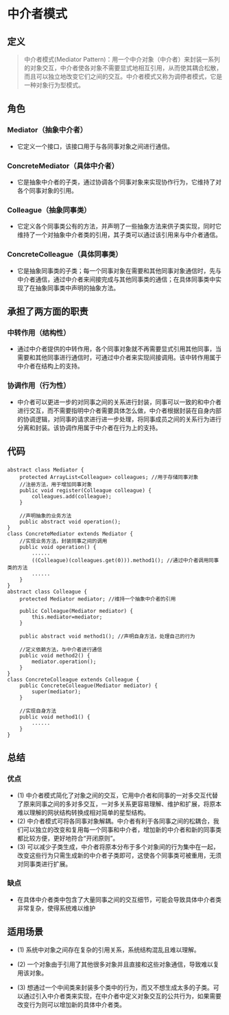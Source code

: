 # 中介者模式

## 定义

> 中介者模式(Mediator Pattern)：用一个中介对象（中介者）来封装一系列的对象交互，中介者使各对象不需要显式地相互引用，从而使其耦合松散，而且可以独立地改变它们之间的交互。中介者模式又称为调停者模式，它是一种对象行为型模式。

## 角色

### Mediator（抽象中介者）

- 它定义一个接口，该接口用于与各同事对象之间进行通信。

### ConcreteMediator（具体中介者）

- 它是抽象中介者的子类，通过协调各个同事对象来实现协作行为，它维持了对各个同事对象的引用。

### Colleague（抽象同事类）

- 它定义各个同事类公有的方法，并声明了一些抽象方法来供子类实现，同时它维持了一个对抽象中介者类的引用，其子类可以通过该引用来与中介者通信。

### ConcreteColleague（具体同事类）

- 它是抽象同事类的子类；每一个同事对象在需要和其他同事对象通信时，先与中介者通信，通过中介者来间接完成与其他同事类的通信；在具体同事类中实现了在抽象同事类中声明的抽象方法。

## 承担了两方面的职责

### 中转作用（结构性）

- 通过中介者提供的中转作用，各个同事对象就不再需要显式引用其他同事，当需要和其他同事进行通信时，可通过中介者来实现间接调用。该中转作用属于中介者在结构上的支持。

### 协调作用（行为性）

- 中介者可以更进一步的对同事之间的关系进行封装，同事可以一致的和中介者进行交互，而不需要指明中介者需要具体怎么做，中介者根据封装在自身内部的协调逻辑，对同事的请求进行进一步处理，将同事成员之间的关系行为进行分离和封装。该协调作用属于中介者在行为上的支持。

## 代码

### 
	abstract class Mediator {
		protected ArrayList<Colleague> colleagues; //用于存储同事对象
		//注册方法，用于增加同事对象
		public void register(Colleague colleague) {
			colleagues.add(colleague);
		}
	 
		//声明抽象的业务方法
		public abstract void operation();
	}
    class ConcreteMediator extends Mediator {
    	//实现业务方法，封装同事之间的调用
    	public void operation() {
    		......
    		((Colleague)(colleagues.get(0))).method1(); //通过中介者调用同事类的方法
    		......
    	}
    }
	abstract class Colleague {
		protected Mediator mediator; //维持一个抽象中介者的引用
	
		public Colleague(Mediator mediator) {
			this.mediator=mediator;
		}
		
		public abstract void method1(); //声明自身方法，处理自己的行为
	
		//定义依赖方法，与中介者进行通信
		public void method2() {
			mediator.operation();
		}
	}
	class ConcreteColleague extends Colleague {
		public ConcreteColleague(Mediator mediator) {
			super(mediator);
		}
	
		//实现自身方法
		public void method1() {
			......
		}
	}


## 总结

### 优点

-  (1) 中介者模式简化了对象之间的交互，它用中介者和同事的一对多交互代替了原来同事之间的多对多交互，一对多关系更容易理解、维护和扩展，将原本难以理解的网状结构转换成相对简单的星型结构。
- (2) 中介者模式可将各同事对象解耦。中介者有利于各同事之间的松耦合，我们可以独立的改变和复用每一个同事和中介者，增加新的中介者和新的同事类都比较方便，更好地符合“开闭原则”。
- (3) 可以减少子类生成，中介者将原本分布于多个对象间的行为集中在一起，改变这些行为只需生成新的中介者子类即可，这使各个同事类可被重用，无须对同事类进行扩展。

### 缺点

- 在具体中介者类中包含了大量同事之间的交互细节，可能会导致具体中介者类非常复杂，使得系统难以维护

## 适用场景

- (1) 系统中对象之间存在复杂的引用关系，系统结构混乱且难以理解。

- (2) 一个对象由于引用了其他很多对象并且直接和这些对象通信，导致难以复用该对象。

- (3) 想通过一个中间类来封装多个类中的行为，而又不想生成太多的子类。可以通过引入中介者类来实现，在中介者中定义对象交互的公共行为，如果需要改变行为则可以增加新的具体中介者类。